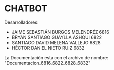 # CHATBOT
Desarrolladores:
-	JAIME SEBASTIÁN BURGOS MELENDRÉZ	6816
-	BRYAN SANTIAGO GUAYLLA ASHQUI		6822
-	SANTIAGO DAVID MELENA VALLEJO		6828
-	HÉCTOR DANIEL NIETO RUIZ			6832

La Documentación esta con el archivo de nombre: "Documentacion_6816_6822_6828_6832"
